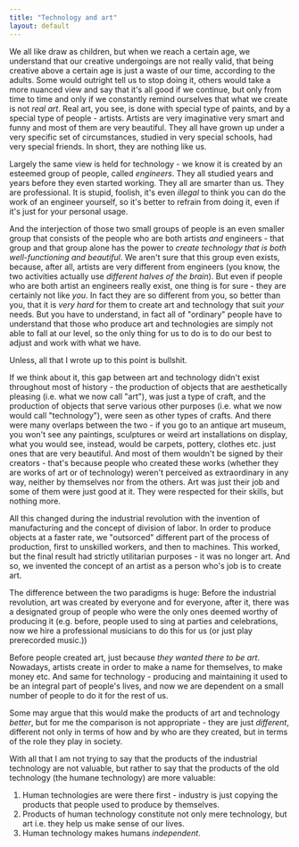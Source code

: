 ```yaml
---
title: "Technology and art"
layout: default
---
```


We all like draw as children, but when we reach a certain age, we understand that our creative undergoings are not really valid, that being creative above a certain age is just a waste of our time, according to the adults. Some would outright tell us to stop doing it, others would take a more nuanced view and say that it's all good if we continue, but only from time to time and only if we constantly remind ourselves that what we create is not *real art*. Real art, you see, is done with special type of paints, and by a special type of people - artists. Artists are very imaginative very smart and funny and most of them are very beautiful. They all have grown up under a very specific set of circumstances, studied in very special schools, had very special friends. In short, they are nothing like us.

Largely the same view is held for technology - we know it is created by an esteemed group of people, called *engineers*. They all studied years and years before they even started working. They all are smarter than us. They are professional. It is stupid, foolish, it's even *illegal* to think you can do the work of an engineer yourself, so it's better to refrain from doing it, even if it's just for your personal usage. 

And the interjection of those two small groups of people is an even smaller group that consists of the people who are both artists *and* engineers - that group and that group alone has the power to *create technology that is both well-functioning and beautiful*. We aren't sure that this group even exists, because, after all, artists are very different from engineers (you know, the two activities actually use *different halves of the brain*). But even if people who are both artist an engineers really exist, one thing is for sure - they are certainly not like *you*. In fact they are so different from you, so better than you, that it is *very hard* for them to create art and technology that suit *your* needs. But you have to understand, in fact all of "ordinary" people have to understand that those who produce art and technologies are simply not able to fall at our level, so the only thing for us to do is to do our best to adjust and work with what we have. 

Unless, all that I wrote up to this point is bullshit.

<!--more-->

If we think about it, this gap between art and technology didn't exist throughout most of history - the production of objects that are aesthetically pleasing (i.e. what we now call "art"), was just a type of craft, and the production of objects that serve various other purposes (i.e. what we now would call "technology"), were seen as other types of crafts. And there were many overlaps between the two - if you go to an antique art museum, you won't see any paintings, sculptures or weird art installations on display, what you would see, instead, would be carpets, pottery, clothes etc. just ones that are very beautiful. And most of them wouldn't be signed by their creators - that's because people who created these works (whether they are works of art or of technology) weren't perceived as extraordinary in any way, neither by themselves nor from the others. Art was just their job and some of them were just good at it. They were respected for their skills, but nothing more.

All this changed during the industrial revolution with the invention of manufacturing and the concept of division of labor. In order to produce objects at a faster rate, we "outsorced" different part of the process of production, first to unskilled workers, and then to machines. This worked, but the final result had strictly utilitarian purposes - it was no longer art. And so, we invented the concept of an artist as a person who's job is to create art.

The difference between the two paradigms is huge: Before the industrial revolution, art was created by everyone and for everyone, after it, there was a designated group of people who were the only ones deemed worthy of producing it (e.g. before, people used to sing at parties and celebrations, now we hire a professional musicians to do this for us (or just play prerecorded music.))

Before people created art, just because *they wanted there to be art*. Nowadays, artists create in order to make a name for themselves, to make money etc. And same for technology - producing and maintaining it used to be an integral part of people's lives, and now we are dependent on a small number of people to do it for the rest of us. 

Some may argue that this would make the products of art and technology *better*, but for me the comparison is not appropriate - they are just *different*, different not only in terms of how and by who are they created, but in terms of the role they play in society.

With all that I am not trying to say that the products of the industrial technology are not valuable, but rather to say that the products of the old technology (the humane technology) are more valuable:

1. Human technologies are were there first - industry is just copying the products that people used to produce by themselves.
2. Products of human technology constitute not only mere technology, but art i.e. they help us make sense of our lives.
3. Human technology makes humans *independent*.
